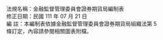 法規名稱：金融監督管理委員會證券期貨局編制表  
修正日期：民國 111 年 07 月 21 日  
編 註：本編制表依據金融監督管理委員會證券期貨局組織法第 5  
條訂定，內容請參閱相關圖表附檔。  


